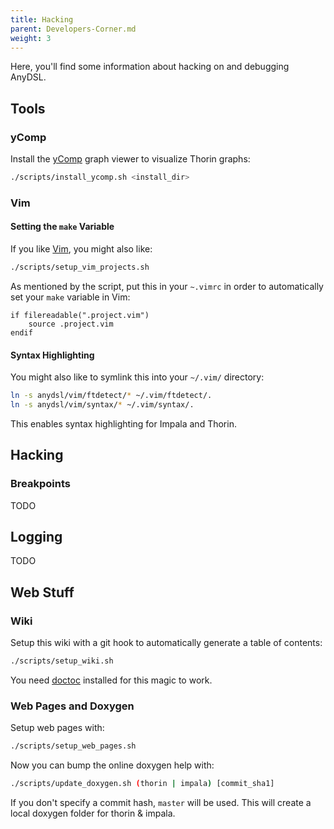```yaml
---
title: Hacking
parent: Developers-Corner.md
weight: 3
---
```


Here, you'll find some information about hacking on and debugging AnyDSL.

## Tools

### yComp

Install the [yComp](http://pp.ipd.kit.edu/firm/yComp) graph viewer to visualize Thorin graphs:
```bash
./scripts/install_ycomp.sh <install_dir>
```
### Vim

#### Setting the ```make``` Variable

If you like [Vim](http://www.vim.org/), you might also like:
```bash
./scripts/setup_vim_projects.sh
```
As mentioned by the script, put this in your ```~.vimrc``` in order to automatically set your ```make``` variable in Vim:
```vimscript
if filereadable(".project.vim")
    source .project.vim
endif
```

#### Syntax Highlighting

You might also like to symlink this into your ```~/.vim/``` directory:
```bash
ln -s anydsl/vim/ftdetect/* ~/.vim/ftdetect/.
ln -s anydsl/vim/syntax/* ~/.vim/syntax/.
```
This enables syntax highlighting for Impala and Thorin.

## Hacking

### Breakpoints

TODO

## Logging

TODO

## Web Stuff

### Wiki

Setup this wiki with a git hook to automatically generate a table of contents:
```bash
./scripts/setup_wiki.sh
```
You need [doctoc](https://github.com/thlorenz/doctoc) installed for this magic to work.

### Web Pages and Doxygen

Setup web pages with:
```bash
./scripts/setup_web_pages.sh
```
Now you can bump the online doxygen help with:
```bash
./scripts/update_doxygen.sh (thorin | impala) [commit_sha1]
```
If you don't specify a commit hash, ```master``` will be used.
This will create a local doxygen folder for thorin & impala.

